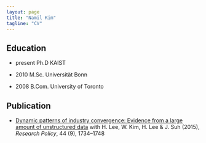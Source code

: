 ```yaml
---
layout: page
title: "Namil Kim"
tagline: "CV"
---
```




 

## Education

* present Ph.D KAIST 
 
* 2010 M.Sc. Universität Bonn

* 2008 B.Com. University of Toronto


## Publication

* [Dynamic patterns of industry convergence: Evidence from a large amount of unstructured data](http://www.sciencedirect.com/science/article/pii/S0048733315000220) with H. Lee, W. Kim, H. Lee & J. Suh (2015), _Research Policy_, 44 (9), 1734–1748